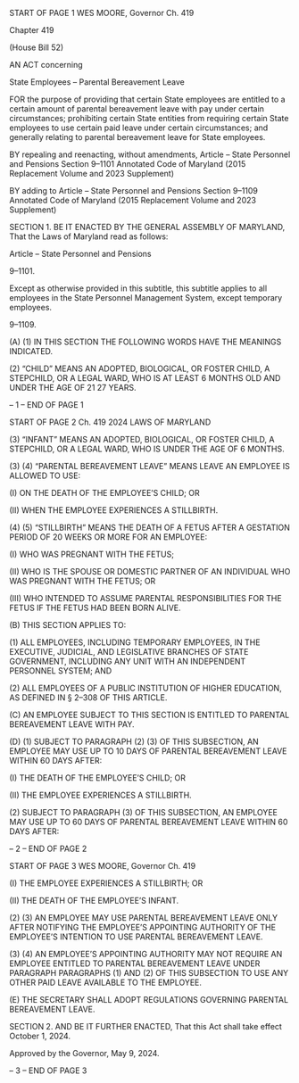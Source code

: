 START OF PAGE 1
WES MOORE, Governor Ch. 419

Chapter 419

(House Bill 52)

AN ACT concerning

State Employees – Parental Bereavement Leave

FOR the purpose of providing that certain State employees are entitled to a certain amount
of parental bereavement leave with pay under certain circumstances; prohibiting
certain State entities from requiring certain State employees to use certain paid
leave under certain circumstances; and generally relating to parental bereavement
leave for State employees.

BY repealing and reenacting, without amendments,
Article – State Personnel and Pensions
Section 9–1101
Annotated Code of Maryland
(2015 Replacement Volume and 2023 Supplement)

BY adding to
Article – State Personnel and Pensions
Section 9–1109
Annotated Code of Maryland
(2015 Replacement Volume and 2023 Supplement)

SECTION 1. BE IT ENACTED BY THE GENERAL ASSEMBLY OF MARYLAND,
That the Laws of Maryland read as follows:

Article – State Personnel and Pensions

9–1101.

Except as otherwise provided in this subtitle, this subtitle applies to all employees
in the State Personnel Management System, except temporary employees.

9–1109.

(A) (1) IN THIS SECTION THE FOLLOWING WORDS HAVE THE MEANINGS
INDICATED.

(2) “CHILD” MEANS AN ADOPTED, BIOLOGICAL, OR FOSTER CHILD, A
STEPCHILD, OR A LEGAL WARD, WHO IS AT LEAST 6 MONTHS OLD AND UNDER THE
AGE OF 21 27 YEARS.

– 1 –
END OF PAGE 1

START OF PAGE 2
Ch. 419 2024 LAWS OF MARYLAND

(3) “INFANT” MEANS AN ADOPTED, BIOLOGICAL, OR FOSTER CHILD, A
STEPCHILD, OR A LEGAL WARD, WHO IS UNDER THE AGE OF 6 MONTHS.

(3) (4) “PARENTAL BEREAVEMENT LEAVE” MEANS LEAVE AN
EMPLOYEE IS ALLOWED TO USE:

(I) ON THE DEATH OF THE EMPLOYEE’S CHILD; OR

(II) WHEN THE EMPLOYEE EXPERIENCES A STILLBIRTH.

(4) (5) “STILLBIRTH” MEANS THE DEATH OF A FETUS AFTER A
GESTATION PERIOD OF 20 WEEKS OR MORE FOR AN EMPLOYEE:

(I) WHO WAS PREGNANT WITH THE FETUS;

(II) WHO IS THE SPOUSE OR DOMESTIC PARTNER OF AN
INDIVIDUAL WHO WAS PREGNANT WITH THE FETUS; OR

(III) WHO INTENDED TO ASSUME PARENTAL RESPONSIBILITIES
FOR THE FETUS IF THE FETUS HAD BEEN BORN ALIVE.

(B) THIS SECTION APPLIES TO:

(1) ALL EMPLOYEES, INCLUDING TEMPORARY EMPLOYEES, IN THE
EXECUTIVE, JUDICIAL, AND LEGISLATIVE BRANCHES OF STATE GOVERNMENT,
INCLUDING ANY UNIT WITH AN INDEPENDENT PERSONNEL SYSTEM; AND

(2) ALL EMPLOYEES OF A PUBLIC INSTITUTION OF HIGHER
EDUCATION, AS DEFINED IN § 2–308 OF THIS ARTICLE.

(C) AN EMPLOYEE SUBJECT TO THIS SECTION IS ENTITLED TO PARENTAL
BEREAVEMENT LEAVE WITH PAY.

(D) (1) SUBJECT TO PARAGRAPH (2) (3) OF THIS SUBSECTION, AN
EMPLOYEE MAY USE UP TO 10 DAYS OF PARENTAL BEREAVEMENT LEAVE WITHIN 60
DAYS AFTER:

(I) THE DEATH OF THE EMPLOYEE’S CHILD; OR

(II) THE EMPLOYEE EXPERIENCES A STILLBIRTH.

(2) SUBJECT TO PARAGRAPH (3) OF THIS SUBSECTION, AN EMPLOYEE
MAY USE UP TO 60 DAYS OF PARENTAL BEREAVEMENT LEAVE WITHIN 60 DAYS
AFTER:

– 2 –
END OF PAGE 2

START OF PAGE 3
WES MOORE, Governor Ch. 419

(I) THE EMPLOYEE EXPERIENCES A STILLBIRTH; OR

(II) THE DEATH OF THE EMPLOYEE’S INFANT.

(2) (3) AN EMPLOYEE MAY USE PARENTAL BEREAVEMENT LEAVE
ONLY AFTER NOTIFYING THE EMPLOYEE’S APPOINTING AUTHORITY OF THE
EMPLOYEE’S INTENTION TO USE PARENTAL BEREAVEMENT LEAVE.

(3) (4) AN EMPLOYEE’S APPOINTING AUTHORITY MAY NOT
REQUIRE AN EMPLOYEE ENTITLED TO PARENTAL BEREAVEMENT LEAVE UNDER
PARAGRAPH PARAGRAPHS (1) AND (2) OF THIS SUBSECTION TO USE ANY OTHER
PAID LEAVE AVAILABLE TO THE EMPLOYEE.

(E) THE SECRETARY SHALL ADOPT REGULATIONS GOVERNING PARENTAL
BEREAVEMENT LEAVE.

SECTION 2. AND BE IT FURTHER ENACTED, That this Act shall take effect
October 1, 2024.

Approved by the Governor, May 9, 2024.

– 3 –
END OF PAGE 3